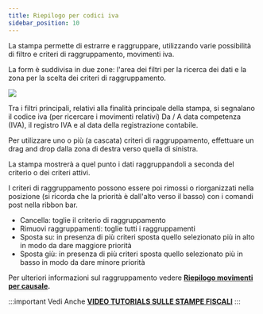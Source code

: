```yaml
---
title: Riepilogo per codici iva
sidebar_position: 10
---
```


La stampa permette di estrarre e raggruppare, utilizzando varie possibilità di filtro e criteri di raggruppamento, movimenti iva.

La form è suddivisa in due zone: l'area dei filtri per la ricerca dei dati e la zona per la scelta dei criteri di raggruppamento.

![](/img/it-it/finance-area/ledger-records/fiscal-report/vat-code-summary/image01.png)

Tra i filtri principali, relativi alla finalità principale della stampa, si segnalano il codice iva (per ricercare i movimenti relativi) Da / A data competenza (IVA), il registro IVA e al data della registrazione contabile.

Per utilizzare uno o più (a cascata) criteri di raggruppamento, effettuare un drag and drop dalla zona di destra verso quella di sinistra.

La stampa mostrerà a quel punto i dati raggruppandoli a seconda del criterio o dei criteri attivi.

I criteri di raggruppamento possono essere poi rimossi o riorganizzati nella posizione (si ricorda che la priorità è dall'alto verso il basso) con i comandi post nella ribbon bar.

- Cancella: toglie il criterio di raggruppamento 
- Rimuovi raggruppamenti: toglie tutti i raggruppamenti
- Sposta su: in presenza di più criteri sposta quello selezionato più in alto in modo da dare maggiore priorità
- Sposta giù: in presenza di più criteri sposta quello selezionato più in basso in modo da dare minore priorità

Per ulteriori informazioni sul raggruppamento vedere **[Riepilogo movimenti per causale](/docs/finance-area/ledger-records/accounting-report/movements-summary-for-template).**



:::important Vedi Anche
[**VIDEO TUTORIALS SULLE STAMPE FISCALI**](/docs/video/finance/intro)
:::



